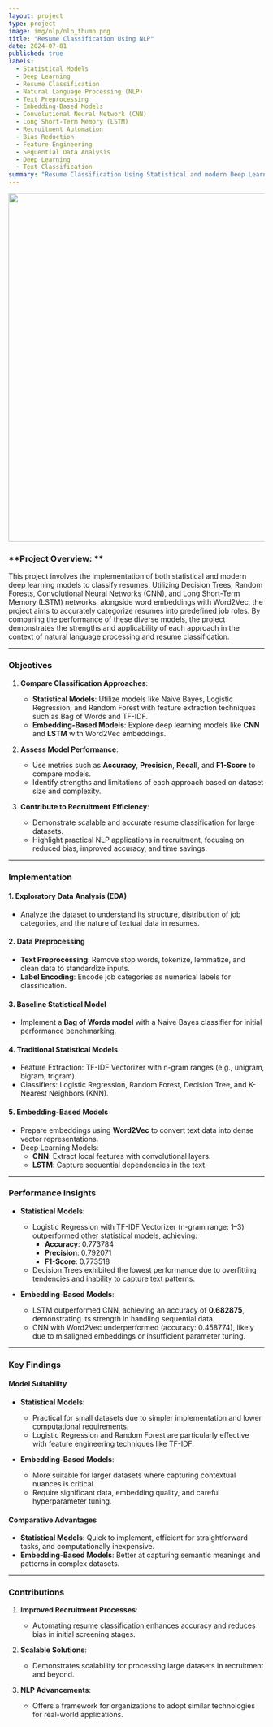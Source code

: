 ```yaml
---
layout: project
type: project
image: img/nlp/nlp_thumb.png
title: "Resume Classification Using NLP"
date: 2024-07-01
published: true
labels:
  - Statistical Models
  - Deep Learning
  - Resume Classification  
  - Natural Language Processing (NLP)  
  - Text Preprocessing    
  - Embedding-Based Models  
  - Convolutional Neural Network (CNN)  
  - Long Short-Term Memory (LSTM)  
  - Recruitment Automation  
  - Bias Reduction  
  - Feature Engineering  
  - Sequential Data Analysis  
  - Deep Learning  
  - Text Classification
summary: "Resume Classification Using Statistical and modern Deep Learning Models."
---
```


<div class="text-center p-4">
  <img width="1456" height="686" src="../img/nlp/nlp_result_1.png" class="img-thumbnail" >
</div>

### **Project Overview: **

This project involves the implementation of both statistical and modern deep learning models to classify resumes. Utilizing Decision Trees, Random Forests, Convolutional Neural Networks (CNN), and Long Short-Term Memory (LSTM) networks, alongside word embeddings with Word2Vec, the project aims to accurately categorize resumes into predefined job roles. By comparing the performance of these diverse models, the project demonstrates the strengths and applicability of each approach in the context of natural language processing and resume classification.

---

### **Objectives**
1. **Compare Classification Approaches**:  
   - **Statistical Models**: Utilize models like Naive Bayes, Logistic Regression, and Random Forest with feature extraction techniques such as Bag of Words and TF-IDF.  
   - **Embedding-Based Models**: Explore deep learning models like **CNN** and **LSTM** with Word2Vec embeddings.  

2. **Assess Model Performance**:  
   - Use metrics such as **Accuracy**, **Precision**, **Recall**, and **F1-Score** to compare models.  
   - Identify strengths and limitations of each approach based on dataset size and complexity.

3. **Contribute to Recruitment Efficiency**:  
   - Demonstrate scalable and accurate resume classification for large datasets.  
   - Highlight practical NLP applications in recruitment, focusing on reduced bias, improved accuracy, and time savings.

---

### **Implementation**

#### **1. Exploratory Data Analysis (EDA)**
   - Analyze the dataset to understand its structure, distribution of job categories, and the nature of textual data in resumes.

#### **2. Data Preprocessing**
   - **Text Preprocessing**: Remove stop words, tokenize, lemmatize, and clean data to standardize inputs.  
   - **Label Encoding**: Encode job categories as numerical labels for classification.

#### **3. Baseline Statistical Model**
   - Implement a **Bag of Words model** with a Naive Bayes classifier for initial performance benchmarking.

#### **4. Traditional Statistical Models**
   - Feature Extraction: TF-IDF Vectorizer with n-gram ranges (e.g., unigram, bigram, trigram).  
   - Classifiers: Logistic Regression, Random Forest, Decision Tree, and K-Nearest Neighbors (KNN).

#### **5. Embedding-Based Models**
   - Prepare embeddings using **Word2Vec** to convert text data into dense vector representations.  
   - Deep Learning Models:  
     - **CNN**: Extract local features with convolutional layers.  
     - **LSTM**: Capture sequential dependencies in the text.  

---

### **Performance Insights**
- **Statistical Models**:  
  - Logistic Regression with TF-IDF Vectorizer (n-gram range: 1–3) outperformed other statistical models, achieving:  
    - **Accuracy**: 0.773784  
    - **Precision**: 0.792071  
    - **F1-Score**: 0.773518  
  - Decision Trees exhibited the lowest performance due to overfitting tendencies and inability to capture text patterns.

- **Embedding-Based Models**:  
  - LSTM outperformed CNN, achieving an accuracy of **0.682875**, demonstrating its strength in handling sequential data.  
  - CNN with Word2Vec underperformed (accuracy: 0.458774), likely due to misaligned embeddings or insufficient parameter tuning.

---

### **Key Findings**

#### **Model Suitability**
- **Statistical Models**:  
  - Practical for small datasets due to simpler implementation and lower computational requirements.  
  - Logistic Regression and Random Forest are particularly effective with feature engineering techniques like TF-IDF.  

- **Embedding-Based Models**:  
  - More suitable for larger datasets where capturing contextual nuances is critical.  
  - Require significant data, embedding quality, and careful hyperparameter tuning.

#### **Comparative Advantages**
- **Statistical Models**: Quick to implement, efficient for straightforward tasks, and computationally inexpensive.  
- **Embedding-Based Models**: Better at capturing semantic meanings and patterns in complex datasets.

---

### **Contributions**
1. **Improved Recruitment Processes**:  
   - Automating resume classification enhances accuracy and reduces bias in initial screening stages.  

2. **Scalable Solutions**:  
   - Demonstrates scalability for processing large datasets in recruitment and beyond.  

3. **NLP Advancements**:  
   - Offers a framework for organizations to adopt similar technologies for real-world applications.
